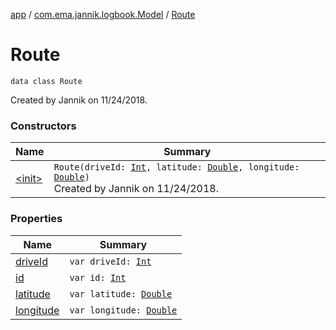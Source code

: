 [app](../../index.md) / [com.ema.jannik.logbook.Model](../index.md) / [Route](./index.md)

# Route

`data class Route`

Created by Jannik on 11/24/2018.

### Constructors

| Name | Summary |
|---|---|
| [&lt;init&gt;](-init-.md) | `Route(driveId: `[`Int`](https://kotlinlang.org/api/latest/jvm/stdlib/kotlin/-int/index.html)`, latitude: `[`Double`](https://kotlinlang.org/api/latest/jvm/stdlib/kotlin/-double/index.html)`, longitude: `[`Double`](https://kotlinlang.org/api/latest/jvm/stdlib/kotlin/-double/index.html)`)`<br>Created by Jannik on 11/24/2018. |

### Properties

| Name | Summary |
|---|---|
| [driveId](drive-id.md) | `var driveId: `[`Int`](https://kotlinlang.org/api/latest/jvm/stdlib/kotlin/-int/index.html) |
| [id](id.md) | `var id: `[`Int`](https://kotlinlang.org/api/latest/jvm/stdlib/kotlin/-int/index.html) |
| [latitude](latitude.md) | `var latitude: `[`Double`](https://kotlinlang.org/api/latest/jvm/stdlib/kotlin/-double/index.html) |
| [longitude](longitude.md) | `var longitude: `[`Double`](https://kotlinlang.org/api/latest/jvm/stdlib/kotlin/-double/index.html) |
